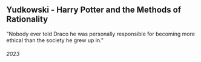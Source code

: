 ## Yudkowski - Harry Potter and the Methods of Rationality

"Nobody ever told Draco he was personally responsible for becoming more
ethical than the society he grew up in."


###### 2023